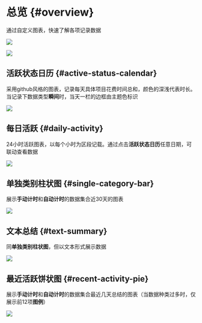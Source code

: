 # 总览 {#overview}

通过自定义图表，快速了解各项记录数据

![](https://cdn.jsdelivr.net/gh/shion-app/docs/src/public/assets/zh/overview/overview.png)

![](https://cdn.jsdelivr.net/gh/shion-app/docs/src/public/assets/zh/overview/overview2.png)

## 活跃状态日历 {#active-status-calendar}

采用github风格的图表，记录每天具体项目花费时间总和，颜色的深浅代表时长。当记录下数据类型**瞬间**时，当天一栏的边框由主题色标识

![](https://cdn.jsdelivr.net/gh/shion-app/docs/src/public/assets/zh/overview/active-status-calendar.png)


## 每日活跃 {#daily-activity}

24小时活跃图表，以每个小时为区段记载。通过点击**活跃状态日历**任意日期，可联动查看数据

![](https://cdn.jsdelivr.net/gh/shion-app/docs/src/public/assets/zh/overview/daily-activity.png)


## 单独类别柱状图 {#single-category-bar}

展示**手动计时**和**自动计时**的数据集合近30天的图表

![](https://cdn.jsdelivr.net/gh/shion-app/docs/src/public/assets/zh/overview/single-category-bar.png)


## 文本总结 {#text-summary}

同**单独类别柱状图**，但以文本形式展示数据

![](https://cdn.jsdelivr.net/gh/shion-app/docs/src/public/assets/zh/overview/text-summary.png)

## 最近活跃饼状图 {#recent-activity-pie}

展示**手动计时**和**自动计时**的数据集合最近几天总结的图表（当数据种类过多时，仅展示前12项**图例**）

![](https://cdn.jsdelivr.net/gh/shion-app/docs/src/public/assets/zh/overview/recent-activity-pie.png)
